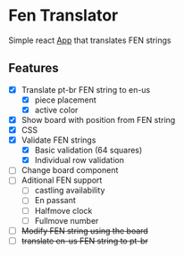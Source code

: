 # Fen Translator

Simple react [App](http://chess.appolinario.com) that translates FEN strings

## Features
- [X] Translate pt-br FEN string to en-us
    - [X] piece placement
    - [X] active color
- [X] Show board with position from FEN string
- [X] CSS
- [X] Validate FEN strings
    - [X] Basic validation (64 squares)
    - [X] Individual row validation
- [ ] Change board component
- [ ] Aditional FEN support
    - [ ] castling availability
    - [ ] En passant
    - [ ] Halfmove clock
    - [ ] Fullmove number
- [ ] ~~Modify FEN string using the board~~
- [ ] ~~translate en-us FEN string to pt-br~~
